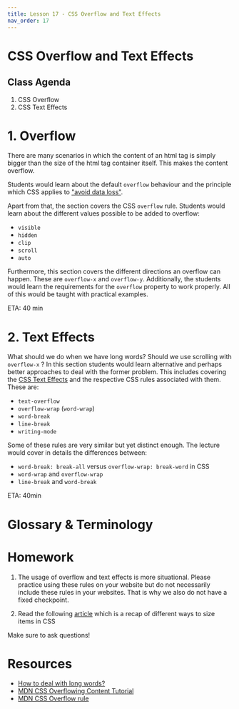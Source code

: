 ```yaml
---
title: Lesson 17 - CSS Overflow and Text Effects
nav_order: 17
---
```


# CSS Overflow and Text Effects

## Class Agenda

1. CSS Overflow
2. CSS Text Effects

# 1. Overflow

There are many scenarios in which the content of an html tag is simply bigger than the size of the html tag container itself. This makes the content overflow.

Students would learn about the default `overflow` behaviour and the principle which CSS applies to ["avoid data loss"](https://developer.mozilla.org/en-US/docs/Learn/CSS/Building_blocks/Overflowing_content#css_tries_to_avoid_data_loss).

Apart from that, the section covers the CSS `overflow` rule. Students would learn about the different values possible to be added to overflow:

- `visible`
- `hidden`
- `clip`
- `scroll`
- `auto`

Furthermore, this section covers the different directions an overflow can happen. These are `overflow-x` and `overflow-y`. Additionally, the students would learn the requirements for the `overflow` property to work properly. All of this would be taught with practical examples.

ETA: 40 min

# 2. Text Effects

What should we do when we have long words? Should we use scrolling with `overflow-x` ? In this section students would learn alternative and perhaps better approaches to deal with the former problem. This includes covering the [CSS Text Effects](https://www.w3schools.com/css/css3_text_effects.asp) and the respective CSS rules associated with them. These are:

- `text-overflow`
- `overflow-wrap` (`word-wrap`)
- `word-break`
- `line-break`
- `writing-mode`

Some of these rules are very similar but yet distinct enough. The lecture would cover in details the differences between:

- `word-break: break-all` versus `overflow-wrap: break-word` in CSS
- `word-wrap` and `overflow-wrap`
- `line-break` and `word-break`

ETA: 40min

# Glossary & Terminology

# Homework

1. The usage of overflow and text effects is more situational. Please practice using these rules on your website but do not necessarily include these rules in your websites. That is why we also do not have a fixed checkpoint.

2. Read the following [article](https://developer.mozilla.org/en-US/docs/Learn/CSS/Building_blocks/Sizing_items_in_CSS) which is a recap of different ways to size items in CSS

Make sure to ask questions!

# Resources

- [How to deal with long words?](https://justmarkup.com/articles/2015-07-31-dealing-with-long-words-in-css/)
- [MDN CSS Overflowing Content Tutorial](https://developer.mozilla.org/en-US/docs/Learn/CSS/Building_blocks/Overflowing_content)
- [MDN CSS Overflow rule](https://developer.mozilla.org/en-US/docs/Web/CSS/overflow)
